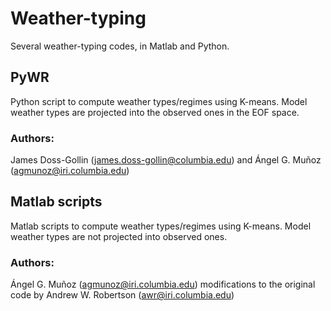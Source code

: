 # Weather-typing
Several weather-typing codes, in Matlab and Python.

## PyWR
Python script to compute weather types/regimes using K-means. Model weather types are projected into the observed ones in the EOF space.
### Authors:
James Doss-Gollin (james.doss-gollin@columbia.edu) and Ángel G. Muñoz (agmunoz@iri.columbia.edu)

## Matlab scripts
Matlab scripts to compute weather types/regimes using K-means. Model weather types are not projected into observed ones.
### Authors:
Ángel G. Muñoz (agmunoz@iri.columbia.edu) modifications to the original code by Andrew W. Robertson (awr@iri.columbia.edu)

